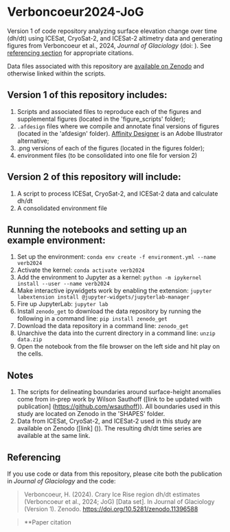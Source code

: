 # Verboncoeur2024-JoG
Version 1 of code repository analyzing surface elevation change over time (dh/dt) using ICESat, CryoSat-2, and ICESat-2 altimetry data and generating figures from Verboncoeur et al., 2024, _Journal of Glaciology_ (doi: []()). See [referencing section](#referencing) for appropriate citations.

Data files associated with this repository are [available on Zenodo](https://zenodo.org/doi/10.5281/zenodo.11396587) and otherwise linked within the scripts.

## Version 1 of this repository includes:
1. Scripts and associated files to reproduce each of the figures and supplemental figures (located in the 'figure_scripts' folder);
2. `.afdesign` files where we compile and annotate final versions of figures (located in the 'afdesign' folder). [Affinity Designer](https://affinity.serif.com/en-us/designer/) is an Adobe Illustrator alternative;
3. .png versions of each of the figures (located in the figures folder);
4. environment files (to be consolidated into one file for version 2)

## Version 2 of this repository will include:
1. A script to process ICESat, CryoSat-2, and ICESat-2 data and calculate dh/dt
2. A consolidated environment file

## Running the notebooks and setting up an example environment: 

1. Set up the environment: `conda env create -f environment.yml --name verb2024`
2. Activate the kernel: `conda activate verb2024`
3. Add the environment to Jupyter as a kernel: `python -m ipykernel install --user --name verb2024`
4. Make interactive ipywidgets work by enabling the extension: `jupyter labextension install @jupyter-widgets/jupyterlab-manager`
5. Fire up JupyterLab: `jupyter lab`
6. Install `zenodo_get` to download the data repository by running the following in a command line: `pip install zenodo_get`
7. Download the data repository in a command line: `zenodo_get ` 
8. Unarchive the data into the current directory in a command line: `unzip data.zip`
9. Open the notebook from the file browser on the left side and hit play on the cells.

## Notes

1. The scripts for delineating boundaries around surface-height anomalies come from in-prep work by Wilson Sauthoff ([link to be updated with publication] (https://github.com/wsauthoff)). All boundaries used in this study are located on Zenodo in the 'SHAPES' folder. 
2. Data from ICESat, CryoSat-2, and ICESat-2 used in this study are available on Zenodo ([link] ()). The resulting dh/dt time series are available at the same link.

## Referencing

If you use code or data from this repository, please cite both the publication in _Journal of Glaciology_ and the code:

>Verboncoeur, H. (2024). Crary Ice Rise region dh/dt estimates (Verboncoeur et al., 2024; JoG) [Data set]. In Journal of Glaciology (Version 1). Zenodo. https://doi.org/10.5281/zenodo.11396588

>**Paper citation
